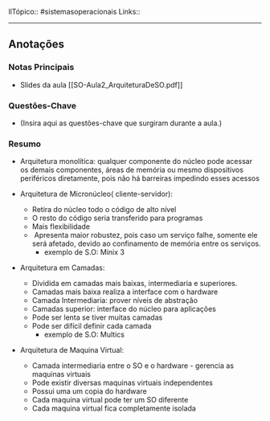 llTópico:: #sistemasoperacionais
Links::

---
## Anotações

### Notas Principais

- Slides da aula  [[SO-Aula2_ArquiteturaDeSO.pdf]]

### Questões-Chave

- (Insira aqui as questões-chave que surgiram durante a aula.)

### Resumo

- Arquitetura monolítica: qualquer componente do núcleo pode acessar os demais componentes, áreas de memória ou mesmo dispositivos periféricos diretamente, pois não há barreiras impedindo esses acessos
- Arquitetura de Micronúcleo( cliente-servidor): 
	- Retira do núcleo todo o código de alto nível
	-  O resto do código seria transferido para programas
	- Mais flexibilidade
	-  Apresenta maior robustez, pois caso um serviço falhe, somente ele será afetado, devido ao confinamento de memória entre os serviços.
		- exemplo de S.O: Minix 3

- Arquitetura em Camadas: 
	- Dividida em camadas mais baixas, intermediaria e superiores.
	- Camadas mais baixa realiza a interface com o hardware
	- Camada Intermediaria: prover níveis de abstração
	- Camadas superior: interface do núcleo para aplicações
	- Pode ser lenta se tiver muitas camadas
	- Pode ser difícil definir cada camada
		- exemplo de S.O:  Multics
- Arquitetura de  Maquina Virtual:
	- Camada intermediaria entre o SO e o hardware - gerencia as maquinas virtuais
	- Pode existir diversas maquinas virtuais independentes
	- Possui uma um copia do hardware
	- Cada maquina virtual pode ter um SO diferente
	- Cada maquina virtual fica completamente isolada


